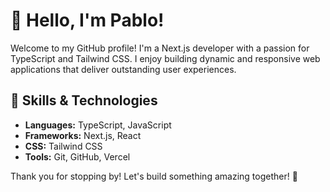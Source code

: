 # 👋 Hello, I'm Pablo!

Welcome to my GitHub profile! I'm a Next.js developer with a passion for TypeScript and Tailwind CSS. I enjoy building dynamic and responsive web applications that deliver outstanding user experiences.

## 🚀 Skills & Technologies

- **Languages:** TypeScript, JavaScript
- **Frameworks:** Next.js, React
- **CSS:** Tailwind CSS
- **Tools:** Git, GitHub, Vercel

Thank you for stopping by! Let's build something amazing together! 🌸
